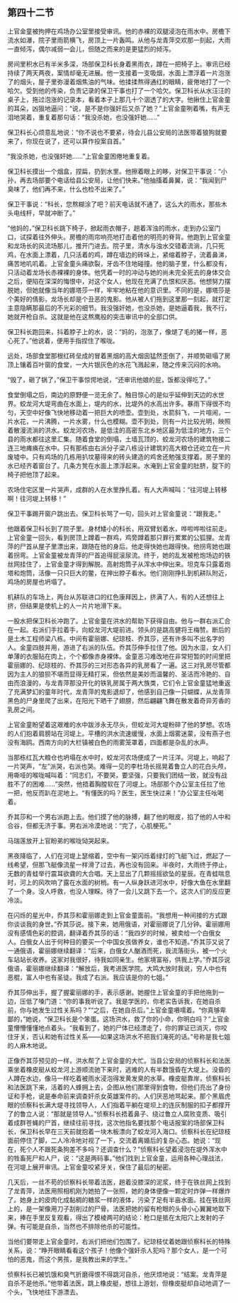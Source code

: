    

## 第四十二节

上官金童被拘押在鸡场办公室里接受审讯。他的赤裸的双腿浸泡在雨水中。房檐下流水如瀑，院子里雨箭横飞，房顶上一片轰鸣。从他与龙青萍交欢那一刻起，大雨一直倾泻，偶尔减弱一会儿，但随之而来的是更猛烈的倾泻。

房间里积水已有半米多深，场部保卫科长身着黑雨衣，蹲在一把椅子上。审讯已经持续了两天两夜，案情却毫无进展。他一支接着一支吸烟，水面上漂浮着一片泡涨了的烟头，屋子里弥漫着烟焦油的气味。他揉揉熬得通红的眼睛，疲倦地打了一个哈欠。受到他的传染，负责记录的保卫干事也打了一个哈欠。保卫科长从水汪汪的桌子上，拖过泡涨的记录本，看着本子上那几十个洇透了的大字。他揪住上官金童的耳朵，凶狠地逼问：“说，是不是你强奸后又杀了她？”上官金童咧着嘴，有声无泪地哭着，重复着那句话：“我没杀她，也没强奸她……”

保卫科长心烦意乱地说：“你不说也不要紧，待会儿县公安局的法医带着狼狗就要来了，你现在说了，还可以算作投案自首。”

“我没杀她，也没强奸她……”上官金童困倦地重复着。

保卫科长摸出一个烟盒，捏扁，扔到水里。他擦着眼上的眵，对保卫干事说：“小孙，再去场部要个电话给县公安局，让他们快来。”他抽搐着鼻翼，说：“我闻到尸臭味了，他们再不来，什么也检不出来了。”

保卫干事说：“科长，您熬糊涂了吧？前天电话就不通了，这么大的雨水，那些木头电线杆，早就冲断了。”

“他妈的，”保卫科长跳下椅子，掀起雨衣帽子，趟着浑浊的雨水，走到办公室门口，试探着往外伸头。房檐的雨帘响亮地打击着他的明亮的脊背。他跑到上官金童和龙场长的风流场那儿，推开门进去。院子里，清水与浊水交错着流淌，几只死鸡，在水面上漂着，几只活着的鸡，蹲在墙边的砖垛上，紧缩着脖子，流着鼻涕，痛苦地叽叽着。上官金童头痛欲裂，牙齿不住地碰撞。他的脑子里，什么都没有，只活动着龙场长赤裸裸的身体。他凭着一时的冲动与她的尚未完全死去的身体交合之后，便陷在深深的悔恨中，对这个女人，他现在充满了仇恨和厌恶。他想努力摆脱她，但她就像当年的娜塔莎一样，牢牢地粘在他的意识里。不同的是，娜塔莎是个美好的倩影，龙场长却是个丑恶的鬼影。他从被人们拖到这里那一刻起，就打定主意隐瞒那最后的不光彩的细节。我没强奸她，也没杀她，是她逼着我，我不行，她就开枪自杀。这就是他在这熬鹰般的突击审讯中的全部口供。

保卫科长跑回来，抖着脖子上的水，说：“妈的，泡涨了，像煺了毛的猪一样，恶心死了。”他说着，便用手指捏住了喉咙。

远处，场部食堂那根红砖垒成的冒着黑烟的高大烟囱猛然歪倒了，并顺势砸塌了房顶上镶着百叶窗的食堂，一大片银灰色的水花飞溅起来，随之传来沉闷的水响。

“毁了，砸了锅了，”保卫干事惊愕地说，“还审讯他娘的屁，饭都没得吃了。”

食堂倒塌之后，南边的原野便一览无余了。触目惊心的是似乎延伸到天边的水世界。蛟龙河大堤弯曲在水面上，堤内的水，比堤外的水高出许多。暴雨下得很不均匀，天空中好像飞快地移动着一把巨大的喷壶。壶到处，水箭斜飞，一片喧闹，一片水花，一片沸腾，一片水雾，什么也模糊。壶不到处，则有一片比较光明，映照着散漫流淌的洪水。蛟龙河农场，是低洼的高密东北乡地区最为低洼的地方，三个县的雨水都往这里汇集。随着食堂的倒塌，土墙瓦顶的、蛟龙河农场的建筑物接二连三地瘫痪在水中。只有那栋由右派分子梁八栋设计建筑的高大粮仓还屹立在一片废墟中。只有鸡场的几栋用扒坟墓得来的砖头建造的鸡舍还勉强支撑着。房子里的水已经齐着窗台了。几条方凳在水面上漂浮起来。水淹到上官金童的肚脐，腚下的椅子把他顶了起来。

农场住宅区里一片哭声，成群的人在水里挣扎着。有人大声喊叫：“往河堤上转移啊！往河堤上转移！”

保卫干事踢开窗户跳出去。保卫科长骂了一句，回头对上官金童说：“跟我走。”

他跟着保卫科长到了院子里。身材矮小的科长，用双臂划着水，哗啦哗啦往前走。上官金童一回头，看到房顶上蹲着一群鸡，鸡旁蹲着那只罪行累累的公狐狸。龙青萍的尸首从屋子里漂出来，跟随在他的身后。他走得快她也跟得快。他拐弯她也跟着拐弯。上官金童被龙青萍的尸首追得屁滚尿流。终于，她的乱发被枪炮场边的铁丝网挂住了，上官金童才得到解脱。高射炮筒子从浑水中伸出来。坦克车只露着炮塔和炮筒，活像一只只巨大的鳖，在抻出脖子看水。他们刚刚挣扎到机耕队附近，鸡场的房屋也坍塌了。

机耕队的车场上，两台从苏联进口的红色康拜因上，挤满了人，有的人还想往上挤，但结果是使机上的人一片片地滑下来。

一股水把保卫科长冲跑了。上官金童在洪水的帮助下获得自由。他与一群右派汇合在一起。右派们手拉着手，向蛟龙河大堤前进。领头的是跳高健将王梅赞。断后的是土木工程师梁八栋。中间有霍丽娜、纪琼枝、乔其莎，还有许多叫不出名字的人。金童四肢并用，游进了右派的队伍。乔其莎伸手拉住了他。因为水湿，女人们单薄的衣服贴在肉上，个个都像赤身裸体。金童恶习难改地在非常短暂的时间里把霍丽娜的、纪琼枝的、乔其莎的三对形态各异的乳房看了一遍。这三对乳房尽管都因为主人的狼狈不堪而显得无精打采，但依然是美妙而温馨的、圣洁而冷艳的、自由而浪漫的，与龙青萍那没开化的铁乳房属于两大族类，它们令上官金童猛地重返了充满梦幻的童年时代，龙青萍的鬼影退却了，他感到自己像一只蝴蝶，从龙青萍黑色的尸身里爬了出来，在阳光下晒干了翅膀，然后翩翩飞舞在散发着奇异芳香的乳房之间。

上官金童盼望着这艰难的水中跋涉永无尽头，但蛟龙河大堤粉碎了他的梦想。农场的人们抱着肩膀站在河堤上。平槽的洪水流速缓慢，水面上烟雾迷蒙，没有燕子也没有海鸥。西南方向的大栏镇被白色的雨雾笼罩着，四面都是杂乱的水声。

当那栋红瓦大粮仓也坍塌在水中时，蛟龙河农场便成了一片汪洋。河堤上，响起了一片哭声，“左”派哭，右派也哭。难得一见的李杜场长摇晃着鲁立人的花白头颅，用嘶哑的喉咙喊叫着：“同志们，不要哭，要坚强，只要我们团结一致，就没有战胜不了的困难……”突然，他捂着胸膛软在了河堤上。场部那个办公室主任拉了他一把，他反而趴在泥地上。“有懂医的吗？医生，医生快过来！”办公室主任吆喝着。

乔其莎和一个男右派跑上去。他们摸了他的脉搏，翻了他的眼皮，掐了他的人中和合谷，但都无济于事。男右派冷漠地说：“完了，心肌梗死。”

马瑞莲放开上官盼弟的喉咙恸哭起来。

黑夜降临了，人们在河堤上瑟缩着，空中有一架闪烁着绿灯的飞艇飞过，燃起了一线希望，但那飞艇像流星一样滑了过去，再也没有回来。半夜时，大雨终于停止，无数的青蛙举行震耳欲聋的大合唱。天上显出了几颗摇摇欲坠的星辰。在青蛙喘息时，河上的风吹响了露在水面的树梢。有一人纵身跃进河水中，好像大鱼在水里翻了一个身。没人呼救，也没人理睬。待了一会儿又跳下去一个。这次人们的反应更冷淡。

在闪烁的星光中，乔其莎和霍丽娜走到上官金童面前。“我想用一种间接的方式跟你谈谈我的身世。”乔其莎说。接下来，她用俄语，对霍丽娜说了几分钟。霍丽娜用没有感情色彩的腔调，翻译着乔其莎的话：“我四岁的时候，被卖给一个白俄女人。白俄女人出于何种目的要买一个中国女孩做养女，谁也不知道。”乔其莎又说了一通俄语，霍丽娜继续翻译：“后来，白俄女人酗酒而死，我流落街头，被一个火车站站长收养。这家对我很好，待我如同亲生。他家境富裕，供我上学。”乔其莎说俄语，霍丽娜继续翻译：“解放后，我考进医学院。大鸣大放时我说，穷人中也有恶棍，富人中也有圣徒。我成了右派。我应该是你的七姐。”

乔其莎伸出手，握了握霍丽娜的手，表示感谢。她握住上官金童的手把他拖到一边，压低了嗓门道：“你的事我听说了。我是学医的，你老实告诉我，在她自杀前，你与她发生过性关系吗？”“之后，在她自杀后。”上官金童嗫嚅着。“你真够卑鄙的，”她说，“保卫科长是个笨蛋。这场洪水，救了你的小命，你明白吗？”上官金童懵懵懂懂地点着头。“我看到了，她的尸体已经漂走了，你的罪证已消灭，你咬住牙关，否认和她有过性关系——如果这场洪水不把我们淹死的话。”号称是我七姐的人麻木地说。

正像乔其莎预见的一样，洪水帮了上官金童的大忙。当县公安局的侦察科长和法医乘坐着橡皮艇从蛟龙河上游顺流驰下来时，逃难的人有半数饿昏在大堤上。没昏的人蹲在水边，像马一样吃着被雨水浸泡得发黄发臭的水草。橡皮艇靠岸，侦察科长和法医跳下来，活着的人蜂拥上去，企图从他们那里得到食物，但他们亮出了身份证和手枪，说是奉命前来调查奸杀女英雄案件的。人们厌恶地骂起来。那个黑眉虎眼的侦察科长满大堤寻找领导人，人们指着平躺在堤坝上的连灰制服的扣子都撑开了的鲁立人说：“那就是领导人。”侦察科长捂着鼻子、绕过鲁立人腐败变质、吸引着成群苍蝇的尸首，继续往前寻找，这次他指名要找那个电话报案的场部保卫科长，保卫科长早在三天前就抱着一块木板漂向了蛟龙河入海口。侦察科长在纪琼枝面前停住了脚，二人冷冷地对视了一下，交流着离婚后的复杂心态。她说：“现在，死个人不跟死条狗差不多吗？还调查什么？”侦察科长望着浸泡在堤外浑水中的牲畜死尸和人尸，说：“这是两码事。”他们找到上官金童，运用各种心理战法，在河堤上展开审讯。上官金童咬紧牙关，保住了最后的秘密。

几天后，一丝不苟的侦察科长带着法医，趟着没膝深的泥浆，终于在铁丝网上找到了龙青萍，法医用照相机刚为她拍了一张照，她的身体便像一颗定时炸弹一样爆炸了。她身上的皮肉化成黏稠的糖浆一样的液体，污染了足有半亩水面。挂在铁丝网上的，是一架像用刀子刮削过的尸骨。法医把她的留有枪眼的头骨小心翼翼地取下来，捧在手里反复观看，得出了模棱两可的结论：枪口是抵在太阳穴上发射的子弹。有可能是自杀，当然也不排除他杀的可能性。

当他们要带走上官金童时，右派们把他们包围了。纪琼枝仗着她跟侦察科长的特殊关系，说：“睁开眼睛看看这个孩子！他像个强奸杀人犯吗？那个女人，是一个可怕的恶鬼，而这个男孩，是我教出来的学生。”

侦察科长已被饥饿和臭气折磨得恨不得跳河自杀，他厌烦地说：“结案。龙青萍是自杀不是他杀。”他带着法医，跳上橡皮艇，想往上游划，但橡皮艇却自动地调了一个头，飞快地往下游漂去。